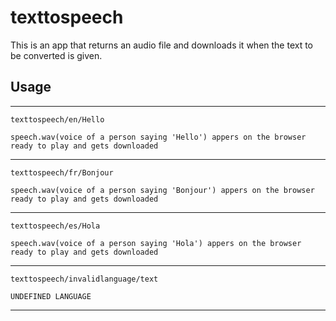 # texttospeech

This is an app that returns an audio file and downloads it when the text to be converted is given.

## Usage

---
`texttospeech/en/Hello`
```
speech.wav(voice of a person saying 'Hello') appers on the browser ready to play and gets downloaded
```
---

`texttospeech/fr/Bonjour`
```
speech.wav(voice of a person saying 'Bonjour') appers on the browser ready to play and gets downloaded
```
---
`texttospeech/es/Hola`
```
speech.wav(voice of a person saying 'Hola') appers on the browser ready to play and gets downloaded
```
---
`texttospeech/invalidlanguage/text`
```
UNDEFINED LANGUAGE
```
---
